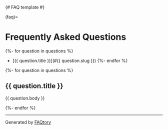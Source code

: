 {# FAQ template #}
<!-- DO NOT EDIT MANUALLY -->
(faq)=
# Frequently Asked Questions

{%- for question in questions %}
- [{{ question.title }}](#{{ question.slug }})
{%- endfor %}


{%- for question in questions %}

<a name="{{ question.slug }}"></a>
## {{ question.title }}

{{ question.body }}

{%- endfor %}

<hr>

Generated by [FAQtory](https://github.com/willmcgugan/faqtory)
